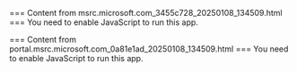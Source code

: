 === Content from msrc.microsoft.com_3455c728_20250108_134509.html ===
You need to enable JavaScript to run this app.

=== Content from portal.msrc.microsoft.com_0a81e1ad_20250108_134509.html ===
You need to enable JavaScript to run this app.
